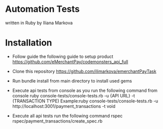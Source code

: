Automation Tests
======================
written in Ruby by Iliana Markova


Installation
============
- Follow guide the following guide to setup product https://github.com/eMerchantPay/codemonsters_api_full 

- Clone this repository https://github.com/ilimarkova/emerchantPayTask

- Run bundle install from main directory to install used gems

- Execute api tests from console as you run the following command from console
   ruby console-tests/console-tests.rb -u {API URL} -t (TRANSACTION TYPE)
   Example:ruby console-tests/console-tests.rb -u http://localhost:3001/payment_transactions -t void

- Execute all api tests run the following command
   rspec rspec/payment_transactions/create_spec.rb